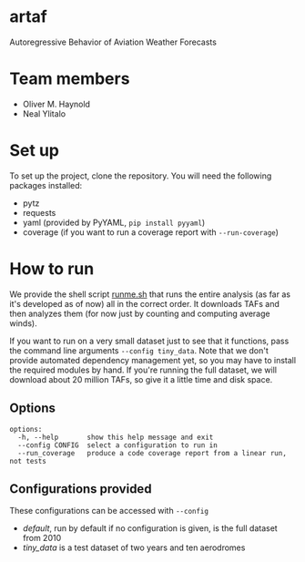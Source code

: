 # artaf
Autoregressive Behavior of Aviation Weather Forecasts

# Team members
- Oliver M. Haynold
- Neal Ylitalo

# Set up
To set up the project, clone the repository. You will need the following packages installed:

- pytz
- requests
- yaml (provided by PyYAML, `pip install pyyaml`)
- coverage (if you want to run a coverage report with `--run-coverage`)

# How to run
We provide the shell script [runme.sh](runme.sh) that runs the entire analysis (as far as it's developed
as of now) all in the correct order. It downloads TAFs and then analyzes them (for now just by counting and computing 
average winds).

If you want to run on a very small dataset just to see that it functions, pass the command line arguments
``--config tiny_data``. Note that we don't provide automated dependency management yet, so you
may have to install the required modules by hand. If you're running the full dataset, we will download about
20 million TAFs, so give it a little time and disk space.

## Options

```
options:
  -h, --help       show this help message and exit
  --config CONFIG  select a configuration to run in
  --run_coverage   produce a code coverage report from a linear run, not tests
```

## Configurations provided
These configurations can be accessed with `--config`
- *default*, run by default if no configuration is given, is the full dataset from 2010
- *tiny_data* is a test dataset of two years and ten aerodromes